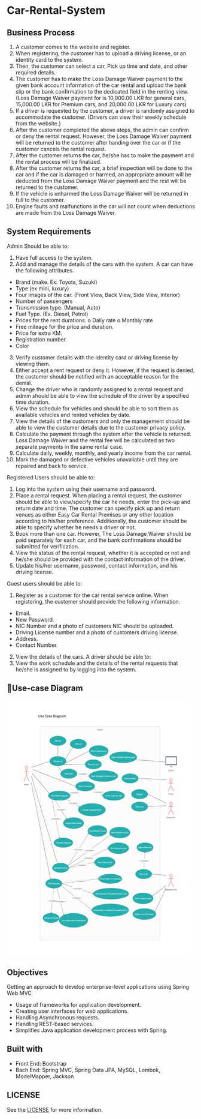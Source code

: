 # Car-Rental-System

## Business Process

1. A customer comes to the website and register.
2. When registering, the customer has to upload a driving license, or an identity card to the
   system.
3. Then, the customer can select a car, Pick up time and date, and other required details.
4. The customer has to make the Loss Damage Waiver payment to the given bank account
   information of the car rental and upload the bank slip or the bank confirmation to the
   dedicated field in the renting view. (Loss Damage Waiver payment for is 10,000.00 LKR for
   general cars, 15,000.00 LKR for Premium cars, and 20,000.00 LKR for Luxury cars)
5. If a driver is requested by the customer, a driver is randomly assigned to accommodate the
   customer. (Drivers can view their weekly schedule from the website.)
6. After the customer completed the above steps, the admin can confirm or deny the rental
   request. However, the Loss Damage Waiver payment will be returned to the customer after
   handing over the car or if the customer cancels the rental request.
7. After the customer returns the car, he/she has to make the payment and the rental process
   will be finalized.
8. After the customer returns the car, a brief inspection will be done to the car and if the car is
   damaged or harmed, an appropriate amount will be deducted from the Loss Damage Waiver
   payment and the rest will be returned to the customer.
9. If the vehicle is unharmed the Loss Damage Waiver will be returned in full to the customer.
10. Engine faults and malfunctions in the car will not count when deductions are made from the
    Loss Damage Waiver.

## System Requirements

Admin Should be able to:

1. Have full access to the system.
2. Add and manage the details of the cars with the system. A car can have the following
   attributes.
- Brand (make. Ex: Toyota, Suzuki)
- Type (ex mini, luxury)
- Four images of the car. (Front View, Back View, Side View, Interior)
- Number of passengers
- Transmission type. (Manual, Auto)
- Fuel Type. (Ex. Diesel, Petrol)
- Prices for the rent durations.
  o Daily rate
  o Monthly rate
- Free mileage for the price and duration.
- Price for extra KM.
- Registration number.
- Color
3. Verify customer details with the Identity card or driving license by viewing them.
4. Either accept a rent request or deny it. However, if the request is denied, the customer
   should be notified with an acceptable reason for the denial.
5. Change the driver who is randomly assigned to a rental request and admin should be able to
   view the schedule of the driver by a specified time duration.
6. View the schedule for vehicles and should be able to sort them as available vehicles and
   rented vehicles by date.
7. View the details of the customers and only the management should be able to view the
   customer details due to the customer privacy policy.
8. Calculate the payment through the system after the vehicle is returned. Loss Damage Waiver
   and the rental fee will be calculated as two separate payments in the same rental case.
9. Calculate daily, weekly, monthly, and yearly income from the car rental.
10. Mark the damaged or defective vehicles unavailable until they are repaired and back to
   service.

Registered Users should be able to:

1. Log into the system using their username and password.
2. Place a rental request. When placing a rental request, the customer should be able to
   view/specify the car he needs, enter the pick-up and return date and time. The customer can
   specify pick up and return venues as either Easy Car Rental Premises or any other location
   according to his/her preference. Additionally, the customer should be able to specify
   whether he needs a driver or not.
3. Book more than one car. However, The Loss Damage Waiver should be paid separately for
   each car, and the bank confirmations should be submitted for verification.
4. View the status of the rental request, whether it is accepted or not and he/she should be
   provided with the contact information of the driver.
5. Update his/her username, password, contact information, and his driving license.

Guest users should be able to:

1. Register as a customer for the car rental service online. When registering, the customer
   should provide the following information.
- Email.
- New Password.
- NIC Number and a photo of customers NIC should be uploaded.
- Driving License number and a photo of customers driving license.
- Address.
- Contact Number.
2. View the details of the cars.
   A driver should be able to:
3. View the work schedule and the details of the rental requests that he/she is assigned to by
   logging into the system.

## 📌Use-case Diagram

![img.png](Resources/Use-Case-Diagram.png)

## Objectives

Getting an approach to develop enterprise-level applications using Spring Web MVC
- Usage of frameworks for application development.
- Creating user interfaces for web applications.
- Handling Asynchronous requests.
- Handling REST-based services.
- Simplifies Java application development process with Spring.

## Built with
  
- Front End: Bootstrap
- Bach End: Spring MVC, Spring Data JPA, MySQL, Lombok, ModelMapper, Jackson

## LICENSE

See the [LICENSE](LICENSE) for more information.



